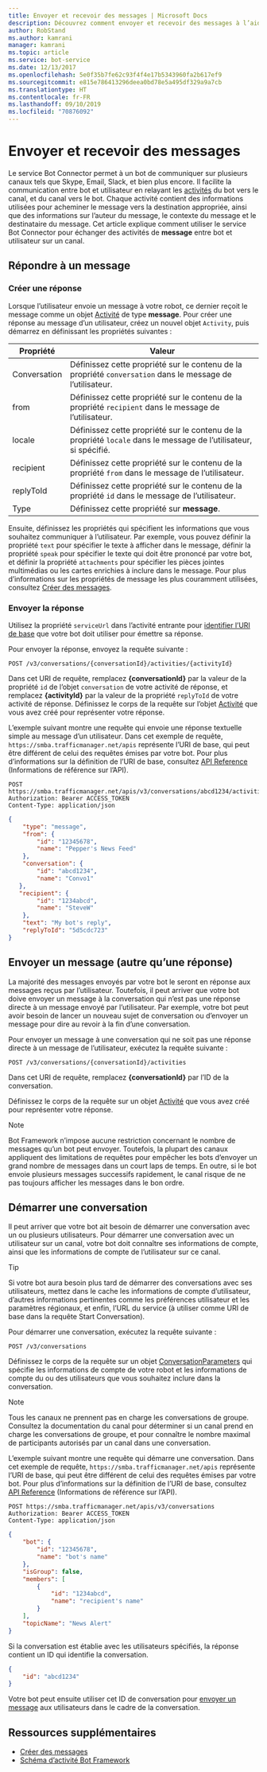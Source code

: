 ```yaml
---
title: Envoyer et recevoir des messages | Microsoft Docs
description: Découvrez comment envoyer et recevoir des messages à l’aide du service Bot Connector.
author: RobStand
ms.author: kamrani
manager: kamrani
ms.topic: article
ms.service: bot-service
ms.date: 12/13/2017
ms.openlocfilehash: 5e0f35b7fe62c93f4f4e17b5343960fa2b617ef9
ms.sourcegitcommit: e815e786413296deea0bd78e5a495df329a9a7cb
ms.translationtype: HT
ms.contentlocale: fr-FR
ms.lasthandoff: 09/10/2019
ms.locfileid: "70876092"
---
```

# <a name="send-and-receive-messages"></a>Envoyer et recevoir des messages

Le service Bot Connector permet à un bot de communiquer sur plusieurs canaux tels que Skype, Email, Slack, et bien plus encore. Il facilite la communication entre bot et utilisateur en relayant les [activités](https://aka.ms/botSpecs-activitySchema) du bot vers le canal, et du canal vers le bot. Chaque activité contient des informations utilisées pour acheminer le message vers la destination appropriée, ainsi que des informations sur l’auteur du message, le contexte du message et le destinataire du message. Cet article explique comment utiliser le service Bot Connector pour échanger des activités de **message** entre bot et utilisateur sur un canal. 

## <a id="create-reply"></a> Répondre à un message

### <a name="create-a-reply"></a>Créer une réponse 

Lorsque l’utilisateur envoie un message à votre robot, ce dernier reçoit le message comme un objet [Activité][] de type **message**. Pour créer une réponse au message d’un utilisateur, créez un nouvel objet `Activity`, puis démarrez en définissant les propriétés suivantes :

| Propriété | Valeur |
|----|----|
| Conversation | Définissez cette propriété sur le contenu de la propriété `conversation` dans le message de l’utilisateur. |
| from | Définissez cette propriété sur le contenu de la propriété `recipient` dans le message de l’utilisateur. |
| locale | Définissez cette propriété sur le contenu de la propriété `locale` dans le message de l’utilisateur, si spécifié. |
| recipient | Définissez cette propriété sur le contenu de la propriété `from` dans le message de l’utilisateur. |
| replyToId | Définissez cette propriété sur le contenu de la propriété `id` dans le message de l’utilisateur. |
| Type | Définissez cette propriété sur **message**. |

Ensuite, définissez les propriétés qui spécifient les informations que vous souhaitez communiquer à l’utilisateur. Par exemple, vous pouvez définir la propriété `text` pour spécifier le texte à afficher dans le message, définir la propriété `speak` pour spécifier le texte qui doit être prononcé par votre bot, et définir la propriété `attachments` pour spécifier les pièces jointes multimédias ou les cartes enrichies à inclure dans le message. Pour plus d’informations sur les propriétés de message les plus couramment utilisées, consultez [Créer des messages](bot-framework-rest-connector-create-messages.md).

### <a name="send-the-reply"></a>Envoyer la réponse

Utilisez la propriété `serviceUrl` dans l’activité entrante pour [identifier l’URI de base](bot-framework-rest-connector-api-reference.md#base-uri) que votre bot doit utiliser pour émettre sa réponse. 

Pour envoyer la réponse, envoyez la requête suivante : 

```http
POST /v3/conversations/{conversationId}/activities/{activityId}
```

Dans cet URI de requête, remplacez **{conversationId}** par la valeur de la propriété `id` de l’objet `conversation` de votre activité de réponse, et remplacez **{activityId}** par la valeur de la propriété `replyToId` de votre activité de réponse. Définissez le corps de la requête sur l’objet [Activité][] que vous avez créé pour représenter votre réponse.

L’exemple suivant montre une requête qui envoie une réponse textuelle simple au message d’un utilisateur. Dans cet exemple de requête, `https://smba.trafficmanager.net/apis` représente l’URI de base, qui peut être différent de celui des requêtes émises par votre bot. Pour plus d’informations sur la définition de l’URI de base, consultez [API Reference](bot-framework-rest-connector-api-reference.md#base-uri) (Informations de référence sur l’API).

```http
POST https://smba.trafficmanager.net/apis/v3/conversations/abcd1234/activities/5d5cdc723 
Authorization: Bearer ACCESS_TOKEN 
Content-Type: application/json 
```

```json
{
    "type": "message",
    "from": {
        "id": "12345678",
        "name": "Pepper's News Feed"
    },
    "conversation": {
        "id": "abcd1234",
        "name": "Convo1"
   },
   "recipient": {
        "id": "1234abcd",
        "name": "SteveW"
    },
    "text": "My bot's reply",
    "replyToId": "5d5cdc723"
}
```

## <a id="send-message"></a> Envoyer un message (autre qu’une réponse)

La majorité des messages envoyés par votre bot le seront en réponse aux messages reçus par l’utilisateur. Toutefois, il peut arriver que votre bot doive envoyer un message à la conversation qui n’est pas une réponse directe à un message envoyé par l’utilisateur. Par exemple, votre bot peut avoir besoin de lancer un nouveau sujet de conversation ou d’envoyer un message pour dire au revoir à la fin d’une conversation. 

Pour envoyer un message à une conversation qui ne soit pas une réponse directe à un message de l’utilisateur, exécutez la requête suivante : 

```http
POST /v3/conversations/{conversationId}/activities
```

Dans cet URI de requête, remplacez **{conversationId}** par l’ID de la conversation. 
    
Définissez le corps de la requête sur un objet [Activité][] que vous avez créé pour représenter votre réponse.

> [!NOTE]
> Bot Framework n’impose aucune restriction concernant le nombre de messages qu’un bot peut envoyer. Toutefois, la plupart des canaux appliquent des limitations de requêtes pour empêcher les bots d’envoyer un grand nombre de messages dans un court laps de temps. En outre, si le bot envoie plusieurs messages successifs rapidement, le canal risque de ne pas toujours afficher les messages dans le bon ordre.

## <a name="start-a-conversation"></a>Démarrer une conversation

Il peut arriver que votre bot ait besoin de démarrer une conversation avec un ou plusieurs utilisateurs. Pour démarrer une conversation avec un utilisateur sur un canal, votre bot doit connaître ses informations de compte, ainsi que les informations de compte de l’utilisateur sur ce canal. 

> [!TIP]
> Si votre bot aura besoin plus tard de démarrer des conversations avec ses utilisateurs, mettez dans le cache les informations de compte d’utilisateur, d’autres informations pertinentes comme les préférences utilisateur et les paramètres régionaux, et enfin, l’URL du service (à utiliser comme URI de base dans la requête Start Conversation). 

Pour démarrer une conversation, exécutez la requête suivante : 

```http
POST /v3/conversations
```

Définissez le corps de la requête sur un objet [ConversationParameters][] qui spécifie les informations de compte de votre robot et les informations de compte du ou des utilisateurs que vous souhaitez inclure dans la conversation.

> [!NOTE]
> Tous les canaux ne prennent pas en charge les conversations de groupe. Consultez la documentation du canal pour déterminer si un canal prend en charge les conversations de groupe, et pour connaître le nombre maximal de participants autorisés par un canal dans une conversation.

L’exemple suivant montre une requête qui démarre une conversation. Dans cet exemple de requête, `https://smba.trafficmanager.net/apis` représente l’URI de base, qui peut être différent de celui des requêtes émises par votre bot. Pour plus d’informations sur la définition de l’URI de base, consultez [API Reference](bot-framework-rest-connector-api-reference.md#base-uri) (Informations de référence sur l’API).

```http
POST https://smba.trafficmanager.net/apis/v3/conversations 
Authorization: Bearer ACCESS_TOKEN
Content-Type: application/json
```

```json
{
    "bot": {
        "id": "12345678",
        "name": "bot's name"
    },
    "isGroup": false,
    "members": [
        {
            "id": "1234abcd",
            "name": "recipient's name"
        }
    ],
    "topicName": "News Alert"
}
```

Si la conversation est établie avec les utilisateurs spécifiés, la réponse contient un ID qui identifie la conversation. 

```json
{
    "id": "abcd1234"
}
```

Votre bot peut ensuite utiliser cet ID de conversation pour [envoyer un message](#send-message) aux utilisateurs dans le cadre de la conversation.

## <a name="additional-resources"></a>Ressources supplémentaires

- [Créer des messages](bot-framework-rest-connector-create-messages.md)
- [Schéma d’activité Bot Framework](https://aka.ms/botSpecs-activitySchema)

[Activité]: bot-framework-rest-connector-api-reference.md#activity-object
[ConversationParameters]: bot-framework-rest-connector-api-reference.md#conversationparameters-object
